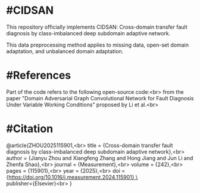 #CIDSAN
=
This repository officially implements CIDSAN: Cross-domain transfer fault diagnosis by class-imbalanced deep subdomain adaptive network.

This data preprocessing method applies to missing data, open-set domain adaptation, and unbalanced domain adaptation.

#References
=
Part of the code refers to the following open-source code:\<br>
from the paper "Domain Adversarial Graph Convolutional Network for Fault Diagnosis Under Variable Working Conditions" proposed by Li et al.\<br>
 
#Citation
=
@article{ZHOU2025115901,\<br>
title = {Cross-domain transfer fault diagnosis by class-imbalanced deep subdomain adaptive network},\<br>
author = {Jianyu Zhou and Xiangfeng Zhang and Hong Jiang and Jun Li and Zhenfa Shao},\<br>
journal = {Measurement},\<br>
volume = {242},\<br>
pages = {115901},\<br>
year = {2025},\<br>
doi = {https://doi.org/10.1016/j.measurement.2024.115901},\<br>
publisher={Elsevier}\<br>
}
